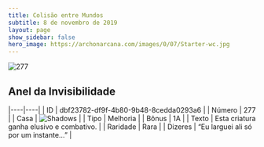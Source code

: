 ```yaml
---
title: Colisão entre Mundos
subtitle: 8 de novembro de 2019
layout: page
show_sidebar: false
hero_image: https://archonarcana.com/images/0/07/Starter-wc.jpg
---
```


![277](https://cdn.keyforgegame.com/media/card_front/pt/452_277_F7RPHF6XHVWC_pt.png)

## Anel da Invisibilidade

|----|----|
| ID | dbf23782-df9f-4b80-9b48-8cedda0293a6 |
| Número | 277 |
| Casa | ![Shadows](https://archonarcana.com/images/thumb/e/ee/Shadows.png/22px-Shadows.png "Sombras") |
| Tipo | Melhoria |
| Bônus | 1A |
| Texto | Esta criatura ganha elusivo e combativo. |
| Raridade | Rara |
| Dizeres | “Eu larguei ali só por um instante…” |
